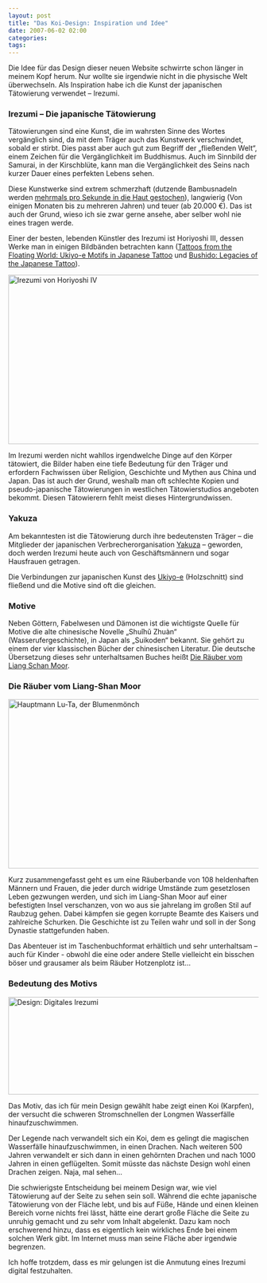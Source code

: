 ```yaml
---
layout: post
title: "Das Koi-Design: Inspiration und Idee"
date: 2007-06-02 02:00
categories:
tags:
---
```


Die Idee für das Design dieser neuen Website schwirrte schon länger in meinem Kopf herum. Nur wollte sie irgendwie nicht in die physische Welt überwechseln. Als Inspiration habe ich die Kunst der japanischen Tätowierung verwendet – Irezumi.

<!-- more -->

### Irezumi – Die japanische Tätowierung ###

Tätowierungen sind eine Kunst, die im wahrsten Sinne des Wortes vergänglich sind, da mit dem Träger auch das Kunstwerk verschwindet, sobald er stirbt. Dies passt aber auch gut zum Begriff der „fließenden Welt“, einem Zeichen für die Vergänglichkeit im Buddhismus. Auch im Sinnbild der Samurai, in der Kirschblüte, kann man die Vergänglichkeit des Seins nach kurzer Dauer eines perfekten Lebens sehen.

Diese Kunstwerke sind extrem schmerzhaft (dutzende Bambusnadeln werden [mehrmals pro Sekunde in die Haut gestochen](http://youtube.com/watch?v=NddXHY2QUV0 "YouTube - Horiyoshi is tattooing a backpiece")), langwierig (Von einigen Monaten bis zu mehreren Jahren) und teuer (ab 20.000 €). Das ist auch der Grund, wieso ich sie zwar gerne ansehe, aber selber wohl nie eines tragen werde.

Einer der besten, lebenden Künstler des Irezumi ist Horiyoshi III, dessen Werke man in einigen Bildbänden betrachten kann ([Tattoos from the Floating World: Ukiyo-e Motifs in Japanese Tattoo](http://www.amazon.de/gp/product/9074822452?ie=UTF8&amp;tag=kogakurede-21&amp;linkCode=as2&amp;camp=1638&amp;creative=6742&amp;creativeASIN=9074822452 "Amazon.de: Tattoos from the Floating World: Ukiyo-e Motifs in Japanese Tattoo, Takahiro Kitamura, Katie M. Kitamura") und [Bushido: Legacies of the Japanese Tattoo](http://www.amazon.de/gp/product/0764312014?ie=UTF8&amp;tag=kogakurede-21&amp;linkCode=as2&amp;camp=1638&amp;creative=6742&amp;creativeASIN=0764312014 "Amazon.de: Bushido: Legacies of the Japanese Tattoo, Takahiro Kitamura, Katie M. Kitamura")).

<img class="border" src="http://stefanimhoff.de/images/notizbuch/irezumi-oni.jpg" width="605" height="340" alt="Irezumi von Horiyoshi IV" title="Irezumi auf dem Rücken von Miho Ito. Zwar kein „typisches“ Irezumi-Motiv, trotzdem mein Favourit: Ein Oni (Dämon) zerstört religiöse Gegenstände, wie die Sutra, Pinsel und Gebetskette. Tätowiert von Horiyoshi III auf den Rücken von Miho Ito." />

Im Irezumi werden nicht wahllos irgendwelche Dinge auf den Körper tätowiert, die Bilder haben eine tiefe Bedeutung für den Träger und erfordern Fachwissen über Religion, Geschichte und Mythen aus China und Japan. Das ist auch der Grund, weshalb man oft schlechte Kopien und pseudo-japanische Tätowierungen in westlichen Tätowierstudios angeboten bekommt. Diesen Tätowierern fehlt meist dieses Hintergrundwissen.

### Yakuza ###

Am bekanntesten ist die Tätowierung durch ihre bedeutensten Träger – die Mitglieder der japanischen Verbrecherorganisation [Yakuza](http://de.wikipedia.org/wiki/Yakuza "Yakuza - Wikipedia") – geworden, doch werden Irezumi heute auch von Geschäftsmännern und sogar Hausfrauen getragen.

Die Verbindungen zur japanischen Kunst des [Ukiyo-e](http://de.wikipedia.org/wiki/Ukiyo-e "Ukiyo-e - Wikipedia") (Holzschnitt) sind fließend und die Motive sind oft die gleichen.

### Motive ###

Neben Göttern, Fabelwesen und Dämonen ist die wichtigste Quelle für Motive die alte chinesische Novelle „Shuǐhǔ Zhuàn“ (Wasserufergeschichte), in Japan als „Suikoden“ bekannt. Sie gehört zu einem der vier klassischen Bücher der chinesischen Literatur. Die deutsche Übersetzung dieses sehr unterhaltsamen Buches heißt [Die Räuber vom Liang Schan Moor](http://www.amazon.de/gp/product/3458318917?ie=UTF8&tag=kogakurede-21&linkCode=as2&camp=1638&creative=6742&creativeASIN=3458318917 "Amazon.de: Die Räuber vom Liang Schan Moor, Franz Kuhn").

### Die Räuber vom Liang-Shan Moor ###

<img class="border" src="http://stefanimhoff.de/images/notizbuch/suikoden-luta.jpg" width="605" height="340" alt="Hauptmann Lu-Ta, der Blumenmönch" title="Hauptmann Lu-Ta, der Blumenmönch. Motiv aus dem Suikoden von Kunyoshi: Hauptmann Lu-Ta, der Blumenmönch, zerschlägt einen Baum mit einem Hieb, um eine Bande von Taugenichtsen zu beeindrucken." />

Kurz zusammengefasst geht es um eine Räuberbande von 108 heldenhaften Männern und Frauen, die jeder durch widrige Umstände zum gesetzlosen Leben gezwungen werden, und sich im Liang-Shan Moor auf einer befestigten Insel verschanzen, von wo aus sie jahrelang im großen Stil auf Raubzug gehen. Dabei kämpfen sie gegen korrupte Beamte des Kaisers und zahlreiche Schurken. Die Geschichte ist zu Teilen wahr und soll in der Song Dynastie stattgefunden haben.

Das Abenteuer ist im Taschenbuchformat erhältlich und sehr unterhaltsam – auch für Kinder - obwohl die eine oder andere Stelle vielleicht ein bisschen böser und grausamer als beim Räuber Hotzenplotz ist…

### Bedeutung des Motivs ###

<img class="border" src="http://stefanimhoff.de/images/notizbuch/design-koi.jpg" width="825" height="196" alt="Design: Digitales Irezumi" title="Koi beim Hinaufschwimmen der Longmen Wassefälle. Es enthält typische Elemente wie Blätter, Blüten und Wellenkämme." />

Das Motiv, das ich für mein Design gewählt habe zeigt einen Koi (Karpfen), der versucht die schweren Stromschnellen der Longmen Wasserfälle hinaufzuschwimmen.

Der Legende nach verwandelt sich ein Koi, dem es gelingt die magischen Wasserfälle hinaufzuschwimmen, in einen Drachen. Nach weiteren 500 Jahren verwandelt er sich dann in einen gehörnten Drachen und nach 1000 Jahren in einen geflügelten. Somit müsste das nächste Design wohl einen Drachen zeigen. Naja, mal sehen…

Die schwierigste Entscheidung bei meinem Design war, wie viel Tätowierung auf der Seite zu sehen sein soll. Während die echte japanische Tätowierung von der Fläche lebt, und bis auf Füße, Hände und einen kleinen Bereich vorne nichts frei lässt, hätte eine derart große Fläche die Seite zu unruhig gemacht und zu sehr vom Inhalt abgelenkt. Dazu kam noch erschwerend hinzu, dass es eigentlich kein wirkliches Ende bei einem solchen Werk gibt. Im Internet muss man seine Fläche aber irgendwie begrenzen.

Ich hoffe trotzdem, dass es mir gelungen ist die Anmutung eines Irezumi digital festzuhalten.
